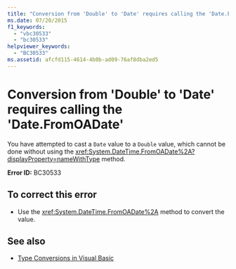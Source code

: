 ```yaml
---
title: "Conversion from 'Double' to 'Date' requires calling the 'Date.FromOADate'"
ms.date: 07/20/2015
f1_keywords: 
  - "vbc30533"
  - "bc30533"
helpviewer_keywords: 
  - "BC30533"
ms.assetid: afcfd115-4614-4b0b-ad09-76af8dba2ed5
---
```

# Conversion from 'Double' to 'Date' requires calling the 'Date.FromOADate'
You have attempted to cast a `Date` value to a `Double` value, which cannot be done without using the <xref:System.DateTime.FromOADate%2A?displayProperty=nameWithType> method.  
  
 **Error ID:** BC30533  
  
## To correct this error  
  
- Use the <xref:System.DateTime.FromOADate%2A> method to convert the value.  
  
## See also

- [Type Conversions in Visual Basic](../programming-guide/language-features/data-types/type-conversions.md)
